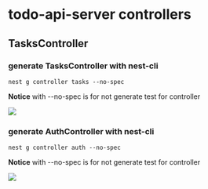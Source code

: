 # todo-api-server controllers

## TasksController

### generate TasksController with nest-cli

```shell
nest g controller tasks --no-spec
```
**Notice** with --no-spec is for not generate test for controller 

![](https://i.imgur.com/gsWw0CF.png)

### generate AuthController with nest-cli

```shell
nest g controller auth --no-spec
```
**Notice** with --no-spec is for not generate test for controller 

![](https://i.imgur.com/oFCUuvq.png)